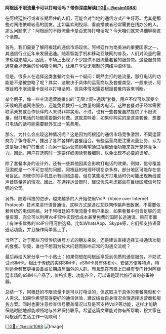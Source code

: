 **阿根廷不限流量卡可以打电话吗？带你深度解读[[TG💪+ @esim1088](https://t.me/s/esim1088)]**

在阿根廷旅行或者长期居住的人们，可能会对当地的通信方式产生好奇。尤其是那些对网络依赖较高的朋友，比如喜欢刷视频、看直播或者经常需要在线办公的人。那么问题来了：阿根廷的不限流量卡是否支持打电话呢？今天咱们就来详细聊聊这个话题。

首先，我们需要了解阿根廷的通信市场现状。阿根廷作为南美洲的重要国家之一，其通信行业近年来发展迅速。随着智能手机和移动互联网的普及，人们对流量的需求也越来越大。因此，市场上出现了不少提供不限流量套餐的服务商。这些服务商通常会以低廉的价格吸引用户，让用户享受无限制的网络冲浪体验。

但是，很多人在选择这类套餐时会有一个疑问：既然主打的是流量，那打电话的功能是不是被忽略了呢？其实，这取决于具体的运营商以及套餐类型。一般来说，阿根廷的不限流量卡是可以打电话的，但具体情况需要根据套餐内容来判断。

举个例子，像一些主流运营商推出的“无限上网+通话”套餐，用户不仅可以享受全天候的高速网络服务，还能免费拨打一定数量的国内电话。这种套餐对于经常需要联系亲友或合作伙伴的人来说非常实用。不过，也有一些套餐虽然提供了不限流量，但打电话的功能需要额外付费。这就意味着，如果你购买的是这类套餐，想要打电话的话可能需要额外支出一笔费用。

那么，为什么会出现这种情况呢？这是因为阿根廷的通信市场竞争激烈，不同运营商为了争夺客户，推出了各种各样的套餐组合。有些运营商更注重流量业务，认为这是吸引用户的重点；而另一些运营商则希望通过捆绑通话功能来提升整体竞争力。因此，用户在选购时一定要仔细阅读套餐细则，以免出现不必要的误解。

除了套餐本身的设计外，还有一些其他因素会影响打电话的效果。例如，信号覆盖范围就是一个不可忽视的问题。阿根廷的地理环境复杂多样，部分地区可能存在信号盲区。即使你的手机显示有网络连接，但在某些地方打电话时仍可能出现断线或声音质量差的情况。因此，在选择运营商时，建议优先考虑那些在目标区域信号较强的公司。

另外，随着科技的进步，越来越多的人开始使用VoIP（Voice over Internet Protocol）技术来进行语音通话。这种方式是通过互联网传输声音数据，不需要依赖传统的电信网络。对于阿根廷的不限流量卡用户来说，如果套餐中包含足够的流量资源，完全可以利用VoIP软件实现低成本甚至免费的国际长途通话。目前市面上有许多优秀的VoIP应用可供选择，比如WhatsApp、Skype等，它们都支持语音通话功能，并且操作简单易上手。

当然了，对于那些习惯传统拨号方式的朋友来说，还是建议直接选择支持通话功能的套餐。毕竟，谁也不想因为技术问题而影响正常的沟通交流呢？

最后再给大家分享一个小贴士：如果你想在阿根廷享受到优质的通信服务，不妨试试eSIM卡。相比于传统的实体SIM卡，eSIM卡具有体积小、安装方便等特点，特别适合频繁更换设备或长期旅居海外的人群。而且现在市面上已经有专门针对阿根廷市场的eSIM卡产品了，价格实惠、功能齐全，可以说是现代旅行者的必备神器。

总结一下，阿根廷的不限流量卡是可以打电话的，但这取决于具体的套餐类型和个人需求。如果你希望获得更好的通信体验，建议结合自身情况合理选择运营商和服务方案。同时也要注意检查信号覆盖情况以及是否支持VoIP等功能，这样才能确保随时随地都能顺畅地与外界保持联系。希望这篇文章能对你有所帮助，祝大家在阿根廷的生活工作一切顺利！

[[TG💪+ @esim1088](https://t.me/s/esim1088) ![Image](https://i.postimg.cc/4NQfJmqS/Snipaste-2025-05-13-00-14-12.png)]